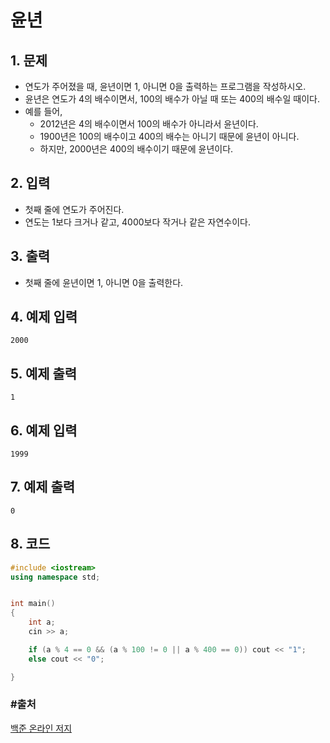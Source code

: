 # 윤년

## 1. 문제

- 연도가 주어졌을 때, 윤년이면 1, 아니면 0을 출력하는 프로그램을 작성하시오.
- 윤년은 연도가 4의 배수이면서, 100의 배수가 아닐 때 또는 400의 배수일 때이다.
- 예를 들어,
  - 2012년은 4의 배수이면서 100의 배수가 아니라서 윤년이다.
  - 1900년은 100의 배수이고 400의 배수는 아니기 때문에 윤년이 아니다.
  - 하지만, 2000년은 400의 배수이기 때문에 윤년이다.

## 2. 입력
- 첫째 줄에 연도가 주어진다.
- 연도는 1보다 크거나 같고, 4000보다 작거나 같은 자연수이다.

## 3. 출력

- 첫째 줄에 윤년이면 1, 아니면 0을 출력한다.


## 4. 예제 입력
```
2000
```

## 5. 예제 출력
```
1
```

## 6. 예제 입력

```
1999
```

## 7. 예제 출력

```
0
```

## 8. 코드

```c++
#include <iostream>
using namespace std;


int main()
{
	int a;
	cin >> a;

	if (a % 4 == 0 && (a % 100 != 0 || a % 400 == 0)) cout << "1";
	else cout << "0";

}
```



### #출처

[백준 온라인 저지](https://www.acmicpc.net/problem/2753)
